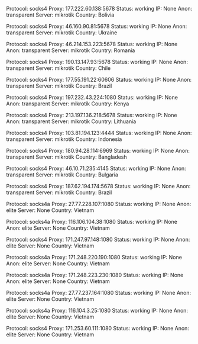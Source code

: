 Protocol: socks4
Proxy: 177.222.60.138:5678
Status: working
IP: None
Anon: transparent
Server: mikrotik
Country: Bolivia

Protocol: socks4
Proxy: 46.160.90.81:5678
Status: working
IP: None
Anon: transparent
Server: mikrotik
Country: Ukraine

Protocol: socks4
Proxy: 46.214.153.223:5678
Status: working
IP: None
Anon: transparent
Server: mikrotik
Country: Romania

Protocol: socks4
Proxy: 190.13.147.93:5678
Status: working
IP: None
Anon: transparent
Server: mikrotik
Country: Chile

Protocol: socks4
Proxy: 177.55.191.22:60606
Status: working
IP: None
Anon: transparent
Server: mikrotik
Country: Brazil

Protocol: socks4
Proxy: 197.232.43.224:1080
Status: working
IP: None
Anon: transparent
Server: mikrotik
Country: Kenya

Protocol: socks4
Proxy: 213.197.136.218:5678
Status: working
IP: None
Anon: transparent
Server: mikrotik
Country: Lithuania

Protocol: socks4
Proxy: 103.81.194.123:4444
Status: working
IP: None
Anon: transparent
Server: mikrotik
Country: Indonesia

Protocol: socks4
Proxy: 180.94.28.114:6969
Status: working
IP: None
Anon: transparent
Server: mikrotik
Country: Bangladesh

Protocol: socks4
Proxy: 46.10.71.235:4145
Status: working
IP: None
Anon: transparent
Server: mikrotik
Country: Bulgaria

Protocol: socks4
Proxy: 187.62.194.174:5678
Status: working
IP: None
Anon: transparent
Server: mikrotik
Country: Brazil

Protocol: socks4a
Proxy: 27.77.228.107:1080
Status: working
IP: None
Anon: elite
Server: None
Country: Vietnam

Protocol: socks4a
Proxy: 116.106.104.38:1080
Status: working
IP: None
Anon: elite
Server: None
Country: Vietnam

Protocol: socks4
Proxy: 171.247.97.148:1080
Status: working
IP: None
Anon: elite
Server: None
Country: Vietnam

Protocol: socks4a
Proxy: 171.248.220.190:1080
Status: working
IP: None
Anon: elite
Server: None
Country: Vietnam

Protocol: socks4a
Proxy: 171.248.223.230:1080
Status: working
IP: None
Anon: elite
Server: None
Country: Vietnam

Protocol: socks4a
Proxy: 27.77.237.164:1080
Status: working
IP: None
Anon: elite
Server: None
Country: Vietnam

Protocol: socks4a
Proxy: 116.104.3.25:1080
Status: working
IP: None
Anon: elite
Server: None
Country: Vietnam

Protocol: socks4
Proxy: 171.253.60.111:1080
Status: working
IP: None
Anon: elite
Server: None
Country: Vietnam

